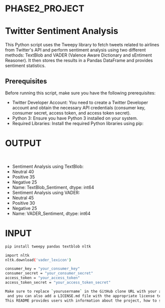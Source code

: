 # PHASE2_PROJECT

# Twitter Sentiment Analysis

This Python script uses the Tweepy library to fetch tweets related to airlines from Twitter's API and perform sentiment analysis using two different methods: TextBlob and VADER (Valence Aware Dictionary and sEntiment Reasoner). It then stores the results in a Pandas DataFrame and provides sentiment statistics.

## Prerequisites

Before running this script, make sure you have the following prerequisites:

- Twitter Developer Account: You need to create a Twitter Developer account and obtain the necessary API credentials (consumer key, consumer secret, access token, and access token secret).
- Python 3: Ensure you have Python 3 installed on your system.
- Required Libraries: Install the required Python libraries using pip:

<h1>OUTPUT</h1>
<br>
<ul>
<li>Sentiment Analysis using TextBlob:</li>
<li>Neutral     40</li>
<li>Positive    35</li>
<li>Negative    25</li>
<li>Name: TextBlob_Sentiment, dtype: int64</li>

<li>Sentiment Analysis using VADER:</li>
<li>Neutral     45</li>
<li>Positive    30</li>
<li>Negative    25</li>
<li>Name: VADER_Sentiment, dtype: int64</li>

</ul>
<h1>INPUT</h1>

```bash
pip install tweepy pandas textblob nltk

import nltk
nltk.download('vader_lexicon')

consumer_key = "your_consumer_key"
consumer_secret = "your_consumer_secret"
access_token = "your_access_token"
access_token_secret = "your_access_token_secret"

Make sure to replace `yourusername` in the GitHub clone URL with your actual GitHub username,
 and you can also add a LICENSE.md file with the appropriate license text.
This README provides users with information about the project, how to set it up, and what to expect when running it.
